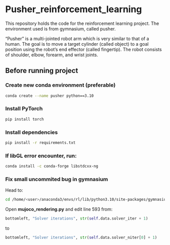 # Pusher_reinforcement_learning
This repository holds the code for the reinforcement learning project. The environment used is from gymnasium, called pusher. 

“Pusher” is a multi-jointed robot arm which is very similar to that of a human. The goal is to move a target cylinder (called object) to a goal position using the robot’s end effector (called fingertip). The robot consists of shoulder, elbow, forearm, and wrist joints.

## Before running project

### Create new conda environment (preferable)
```bash
conda create --name pusher python==3.10
```

### Install PyTorch
```bash
pip install torch
```

### Install dependencies
```bash
pip install -r requirements.txt
```
### If libGL error encounter, run:
```bash
conda install -c conda-forge libstdcxx-ng
```

### Fix small uncommited bug in gymnasium
Head to:
```bash
cd /home/<user>/anaconda3/envs/rl/lib/python3.10/site-packages/gymnasium/envs/mujoco/
```
Open **mujoco_rendering.py** and edit line 593 from:
```python
bottomleft, "Solver iterations", str(self.data.solver_iter + 1)
```
to
```python
bottomleft, "Solver iterations", str(self.data.solver_niter[0] + 1)
```
